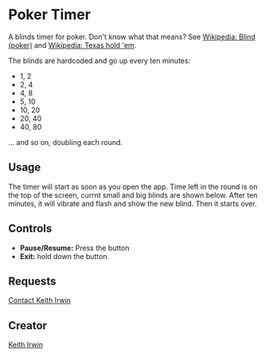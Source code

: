 # Poker Timer

A blinds timer for poker.  Don't know what that means?  See [Wikipedia: Blind (poker)](https://en.wikipedia.org/wiki/Blind_(poker)) and [Wikipedia: Texas hold 'em](https://en.wikipedia.org/wiki/Texas_hold_%27em). 

The blinds are hardcoded and go up every ten minutes: 

- 1, 2
- 2, 4
- 4, 8
- 5, 10
- 10, 20
- 20, 40
- 40, 80

... and so on, doubling each round.  

## Usage

The timer will start as soon as you open the app.  Time left in the round is on the top of the screen, currnt small and big blinds are shown below.  After ten minutes, it will vibrate and flash and show the new blind.  Then it starts over.  

## Controls

 - **Pause/Resume:** Press the button
 - **Exit:** hold down the button. 

## Requests

[Contact Keith Irwin](https://www.ki9.us/contact/)

## Creator

[Keith Irwin](https://www.ki9.us)
